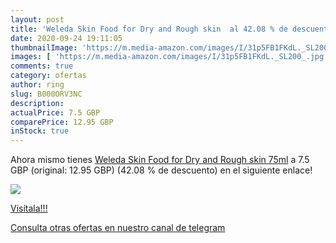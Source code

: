 ```yaml
---
layout: post
title: 'Weleda Skin Food for Dry and Rough skin  al 42.08 % de descuento'
date: 2020-09-24 19:11:05
thumbnailImage: 'https://m.media-amazon.com/images/I/31p5FB1FKdL._SL200_.jpg'
images: [ 'https://m.media-amazon.com/images/I/31p5FB1FKdL._SL200_.jpg' ]
comments: true
category: ofertas
author: ring
slug: B000ORV3NC
description:
actualPrice: 7.5 GBP
comparePrice: 12.95 GBP
inStock: true
---
```


Ahora mismo tienes [Weleda Skin Food for Dry and Rough skin  75ml](https://www.amazon.com/dp/B000ORV3NC/?tag=redken08-20) a 7.5 GBP (original: 12.95 GBP) (42.08 %  de descuento) en el siguiente enlace!

[![](https://m.media-amazon.com/images/I/31p5FB1FKdL._SL200_.jpg)](https://www.amazon.com/dp/B000ORV3NC/?tag=redken08-20)

[Visítala!!!](https://www.amazon.com/dp/B000ORV3NC/?tag=redken08-20)

[Consulta otras ofertas en nuestro canal de telegram](https://t.me/s/ofertas25)
